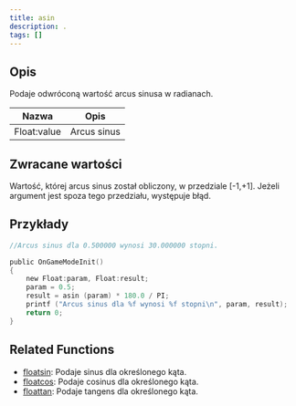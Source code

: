 ```yaml
---
title: asin
description: .
tags: []
---
```


<LowercaseNote />

## Opis

Podaje odwróconą wartość arcus sinusa w radianach.

| Nazwa       | Opis        |
| ----------- | ----------- |
| Float:value | Arcus sinus |

## Zwracane wartości

Wartość, której arcus sinus został obliczony, w przedziale [-1,+1]. Jeżeli argument jest spoza tego przedziału, występuje błąd.

## Przykłady

```c
//Arcus sinus dla 0.500000 wynosi 30.000000 stopni.

public OnGameModeInit()
{
    new Float:param, Float:result;
    param = 0.5;
    result = asin (param) * 180.0 / PI;
    printf ("Arcus sinus dla %f wynosi %f stopni\n", param, result);
    return 0;
}
```

## Related Functions

- [floatsin](floatsin.md): Podaje sinus dla określonego kąta.
- [floatcos](floatcos.md): Podaje cosinus dla określonego kąta.
- [floattan](floattan.md): Podaje tangens dla określonego kąta.
